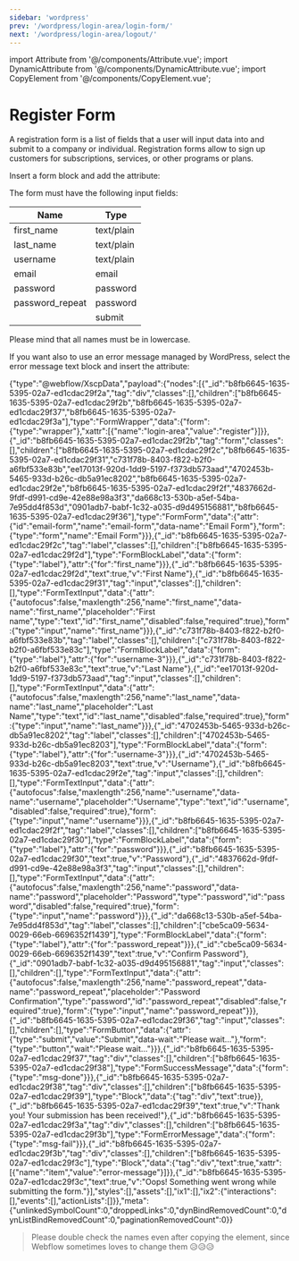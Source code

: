 ```yaml
---
sidebar: 'wordpress'
prev: '/wordpress/login-area/login-form/'
next: '/wordpress/login-area/logout/'
---
```


import Attribute from '@/components/Attribute.vue';
import DynamicAttribute from '@/components/DynamicAttribute.vue';
import CopyElement from '@/components/CopyElement.vue';

# Register Form

A registration form is a list of fields that a user will input data into and submit to a company or individual. Registration forms allow to sign up customers for subscriptions, services, or other programs or plans.

Insert a form block and add the attribute:

<Attribute name="login-area" value="register" />

The form must have the following input fields:

| Name | Type |
|--|--|
| first_name | text/plain |
| last_name | text/plain |
| username | text/plain |
| email | email |
| password | password |
| password_repeat | password |
| | submit |

Please mind that all names must be in lowercase.

If you want also to use an error message managed by WordPress, select the error message text block and insert the attribute:

<Attribute name="item" value="error-message" />

<CopyElement title="Register Form">{"type":"@webflow/XscpData","payload":{"nodes":[{"_id":"b8fb6645-1635-5395-02a7-ed1cdac29f2a","tag":"div","classes":[],"children":["b8fb6645-1635-5395-02a7-ed1cdac29f2b","b8fb6645-1635-5395-02a7-ed1cdac29f37","b8fb6645-1635-5395-02a7-ed1cdac29f3a"],"type":"FormWrapper","data":{"form":{"type":"wrapper"},"xattr":[{"name":"login-area","value":"register"}]}},{"_id":"b8fb6645-1635-5395-02a7-ed1cdac29f2b","tag":"form","classes":[],"children":["b8fb6645-1635-5395-02a7-ed1cdac29f2c","b8fb6645-1635-5395-02a7-ed1cdac29f31","c731f78b-8403-f822-b2f0-a6fbf533e83b","ee17013f-920d-1dd9-5197-f373db573aad","4702453b-5465-933d-b26c-db5a91ec8202","b8fb6645-1635-5395-02a7-ed1cdac29f2e","b8fb6645-1635-5395-02a7-ed1cdac29f2f","4837662d-9fdf-d991-cd9e-42e88e98a3f3","da668c13-530b-a5ef-54ba-7e95dd4f853d","0901adb7-babf-1c32-a035-d9d495156881","b8fb6645-1635-5395-02a7-ed1cdac29f36"],"type":"FormForm","data":{"attr":{"id":"email-form","name":"email-form","data-name":"Email Form"},"form":{"type":"form","name":"Email Form"}}},{"_id":"b8fb6645-1635-5395-02a7-ed1cdac29f2c","tag":"label","classes":[],"children":["b8fb6645-1635-5395-02a7-ed1cdac29f2d"],"type":"FormBlockLabel","data":{"form":{"type":"label"},"attr":{"for":"first_name"}}},{"_id":"b8fb6645-1635-5395-02a7-ed1cdac29f2d","text":true,"v":"First Name"},{"_id":"b8fb6645-1635-5395-02a7-ed1cdac29f31","tag":"input","classes":[],"children":[],"type":"FormTextInput","data":{"attr":{"autofocus":false,"maxlength":256,"name":"first_name","data-name":"first_name","placeholder":"First name","type":"text","id":"first_name","disabled":false,"required":true},"form":{"type":"input","name":"first_name"}}},{"_id":"c731f78b-8403-f822-b2f0-a6fbf533e83b","tag":"label","classes":[],"children":["c731f78b-8403-f822-b2f0-a6fbf533e83c"],"type":"FormBlockLabel","data":{"form":{"type":"label"},"attr":{"for":"username-3"}}},{"_id":"c731f78b-8403-f822-b2f0-a6fbf533e83c","text":true,"v":"Last Name"},{"_id":"ee17013f-920d-1dd9-5197-f373db573aad","tag":"input","classes":[],"children":[],"type":"FormTextInput","data":{"attr":{"autofocus":false,"maxlength":256,"name":"last_name","data-name":"last_name","placeholder":"Last Name","type":"text","id":"last_name","disabled":false,"required":true},"form":{"type":"input","name":"last_name"}}},{"_id":"4702453b-5465-933d-b26c-db5a91ec8202","tag":"label","classes":[],"children":["4702453b-5465-933d-b26c-db5a91ec8203"],"type":"FormBlockLabel","data":{"form":{"type":"label"},"attr":{"for":"username-3"}}},{"_id":"4702453b-5465-933d-b26c-db5a91ec8203","text":true,"v":"Username"},{"_id":"b8fb6645-1635-5395-02a7-ed1cdac29f2e","tag":"input","classes":[],"children":[],"type":"FormTextInput","data":{"attr":{"autofocus":false,"maxlength":256,"name":"username","data-name":"username","placeholder":"Username","type":"text","id":"username","disabled":false,"required":true},"form":{"type":"input","name":"username"}}},{"_id":"b8fb6645-1635-5395-02a7-ed1cdac29f2f","tag":"label","classes":[],"children":["b8fb6645-1635-5395-02a7-ed1cdac29f30"],"type":"FormBlockLabel","data":{"form":{"type":"label"},"attr":{"for":"password"}}},{"_id":"b8fb6645-1635-5395-02a7-ed1cdac29f30","text":true,"v":"Password"},{"_id":"4837662d-9fdf-d991-cd9e-42e88e98a3f3","tag":"input","classes":[],"children":[],"type":"FormTextInput","data":{"attr":{"autofocus":false,"maxlength":256,"name":"password","data-name":"password","placeholder":"Password","type":"password","id":"password","disabled":false,"required":true},"form":{"type":"input","name":"password"}}},{"_id":"da668c13-530b-a5ef-54ba-7e95dd4f853d","tag":"label","classes":[],"children":["cbe5ca09-5634-0029-66eb-6696352f1439"],"type":"FormBlockLabel","data":{"form":{"type":"label"},"attr":{"for":"password_repeat"}}},{"_id":"cbe5ca09-5634-0029-66eb-6696352f1439","text":true,"v":"Confirm Password"},{"_id":"0901adb7-babf-1c32-a035-d9d495156881","tag":"input","classes":[],"children":[],"type":"FormTextInput","data":{"attr":{"autofocus":false,"maxlength":256,"name":"password_repeat","data-name":"password_repeat","placeholder":"Password Confirmation","type":"password","id":"password_repeat","disabled":false,"required":true},"form":{"type":"input","name":"password_repeat"}}},{"_id":"b8fb6645-1635-5395-02a7-ed1cdac29f36","tag":"input","classes":[],"children":[],"type":"FormButton","data":{"attr":{"type":"submit","value":"Submit","data-wait":"Please wait..."},"form":{"type":"button","wait":"Please wait..."}}},{"_id":"b8fb6645-1635-5395-02a7-ed1cdac29f37","tag":"div","classes":[],"children":["b8fb6645-1635-5395-02a7-ed1cdac29f38"],"type":"FormSuccessMessage","data":{"form":{"type":"msg-done"}}},{"_id":"b8fb6645-1635-5395-02a7-ed1cdac29f38","tag":"div","classes":[],"children":["b8fb6645-1635-5395-02a7-ed1cdac29f39"],"type":"Block","data":{"tag":"div","text":true}},{"_id":"b8fb6645-1635-5395-02a7-ed1cdac29f39","text":true,"v":"Thank you! Your submission has been received!"},{"_id":"b8fb6645-1635-5395-02a7-ed1cdac29f3a","tag":"div","classes":[],"children":["b8fb6645-1635-5395-02a7-ed1cdac29f3b"],"type":"FormErrorMessage","data":{"form":{"type":"msg-fail"}}},{"_id":"b8fb6645-1635-5395-02a7-ed1cdac29f3b","tag":"div","classes":[],"children":["b8fb6645-1635-5395-02a7-ed1cdac29f3c"],"type":"Block","data":{"tag":"div","text":true,"xattr":[{"name":"item","value":"error-message"}]}},{"_id":"b8fb6645-1635-5395-02a7-ed1cdac29f3c","text":true,"v":"Oops! Something went wrong while submitting the form."}],"styles":[],"assets":[],"ix1":[],"ix2":{"interactions":[],"events":[],"actionLists":[]}},"meta":{"unlinkedSymbolCount":0,"droppedLinks":0,"dynBindRemovedCount":0,"dynListBindRemovedCount":0,"paginationRemovedCount":0}}</CopyElement>


> Please double check the names even after copying the element, since Webflow sometimes loves to change them 😥😥😥
